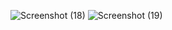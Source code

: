 ![Screenshot (18)](https://github.com/user-attachments/assets/dc5dce2c-2b2d-4be0-8dd3-2d6298990194)
![Screenshot (19)](https://github.com/user-attachments/assets/01d76972-d234-4f6f-8ec5-147731453b25)
